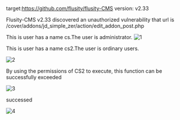 target:https://github.com/flusity/flusity-CMS
version: v2.33

Flusity-CMS v2.33 discovered an unauthorized vulnerability that url is /cover/addons/jd_simple_zer/action/edit_addon_post.php



This is user has a name cs.The user is administrator. 
![1](https://github.com/Fishkey1/cms/assets/164625271/6ae52e78-81f7-4c24-bc77-a1e350b0e4b3)



This is user has a name cs2.The user is ordinary users.

![2](https://github.com/Fishkey1/cms/assets/164625271/216b377b-8779-4bec-9252-3baa37c908f4)


By using the permissions of CS2 to execute, this function can be successfully exceeded


![3](https://github.com/Fishkey1/cms/assets/164625271/aea1a503-6140-4870-ae66-3bbed946fe53)


successed

![4](https://github.com/Fishkey1/cms/assets/164625271/846ebb9b-d3d6-47c2-a9a8-37de6a3fd852)
